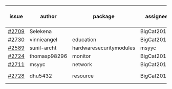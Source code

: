 | issue | author | package | assignee | bot advice | created date of issue | target release date | date from target |
| ------ | ------ | ------ | ------ | ------ | ------ | ------ | :-----: |
| [#2709](https://github.com/Azure/sdk-release-request/issues/2709) | Selekena |   | BigCat20196 |   | 04-15 | 05-02 |   |
| [#2730](https://github.com/Azure/sdk-release-request/issues/2730) | vinnieangel | education | BigCat20196 |   | 04-21 | 05-05 |   |
| [#2589](https://github.com/Azure/sdk-release-request/issues/2589) | sunil-archt | hardwaresecuritymodules | msyyc |   | 03-21 | 05-02 |   |
| [#2724](https://github.com/Azure/sdk-release-request/issues/2724) | thomasp98296 | monitor | BigCat20196 |   | 04-21 | 05-16 |   |
| [#2711](https://github.com/Azure/sdk-release-request/issues/2711) | msyyc | network | BigCat20196 |   | 04-20 | 05-04 |   |
| [#2728](https://github.com/Azure/sdk-release-request/issues/2728) | dhu5432 | resource | BigCat20196 | new issue ! <br> | 04-21 | 05-02 |   |
